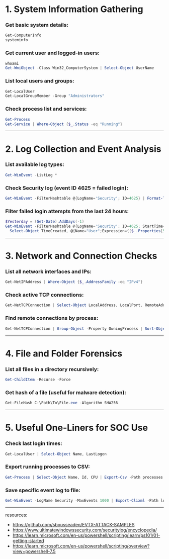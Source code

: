 
# 1. System Information Gathering

### Get basic system details:

```powershell
Get-ComputerInfo
systeminfo
```

### Get current user and logged-in users:

```powershell
whoami
Get-WmiObject -Class Win32_ComputerSystem | Select-Object UserName
```

### List local users and groups:

```powershell
Get-LocalUser
Get-LocalGroupMember -Group "Administrators"
```

### Check process list and services:

```powershell
Get-Process
Get-Service | Where-Object {$_.Status -eq "Running"}
```

---

# 2. Log Collection and Event Analysis

### List available log types:

```powershell
Get-WinEvent -ListLog *
```

### Check Security log (event ID 4625 = failed login):

```powershell
Get-WinEvent -FilterHashtable @{LogName='Security'; ID=4625} | Format-Table TimeCreated, Message -AutoSize
```

### Filter failed login attempts from the last 24 hours:

```powershell
$Yesterday = (Get-Date).AddDays(-1)
Get-WinEvent -FilterHashtable @{LogName='Security'; ID=4625; StartTime=$Yesterday} | 
  Select-Object TimeCreated, @{Name="User";Expression={($_.Properties[5].Value)}}, Message
```

---

# 3. Network and Connection Checks

### List all network interfaces and IPs:

```powershell
Get-NetIPAddress | Where-Object {$_.AddressFamily -eq "IPv4"}
```

### Check active TCP connections:

```powershell
Get-NetTCPConnection | Select-Object LocalAddress, LocalPort, RemoteAddress, RemotePort, State
```

### Find remote connections by process:

```powershell
Get-NetTCPConnection | Group-Object -Property OwningProcess | Sort-Object Count -Descending
```

---

# 4. File and Folder Forensics

### List all files in a directory recursively:

```powershell
Get-ChildItem -Recurse -Force
```

### Get hash of a file (useful for malware detection):

```powershell
Get-FileHash C:\Path\To\File.exe -Algorithm SHA256
```

---

# 5. Useful One-Liners for SOC Use

### Check last login times:

```powershell
Get-LocalUser | Select-Object Name, LastLogon
```

### Export running processes to CSV:

```powershell
Get-Process | Select-Object Name, Id, CPU | Export-Csv -Path processes.csv -NoTypeInformation
```

### Save specific event log to file:

```powershell
Get-WinEvent -LogName Security -MaxEvents 1000 | Export-Clixml -Path logs.xml
```

---

resources:

- https://github.com/sbousseaden/EVTX-ATTACK-SAMPLES
- https://www.ultimatewindowssecurity.com/securitylog/encyclopedia/
- https://learn.microsoft.com/en-us/powershell/scripting/learn/ps101/01-getting-started
- https://learn.microsoft.com/en-us/powershell/scripting/overview?view=powershell-7.5
